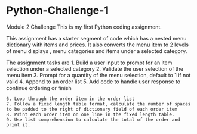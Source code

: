 # Python-Challenge-1
Module 2 Challenge
This is my first Python coding assignment.

This assignment has a starter segment of code which has a nested menu dictionary with items and prices.  It also converts the menu item to 2 levels of menu displays , menu categories and items under a selected category.

The assignment tasks are
    1. Build a user input to prompt for an item selection under a selected category
    2. Validate the user selection of the menu item
    3. Prompt for a quantity of the menu selection, default to 1 if not valid
    4. Append to an order list
    5. Add code to handle user response to continue ordering or finish
    
    6. Loop through the order item in the order list
    7. Follow a fixed length table format, calculate the number of spaces to be padded to the right of dictionary field of each order item
    8. Print each order item on one line in the fixed length table.
    9. Use list comprehension to calculate the total of the order and print it.